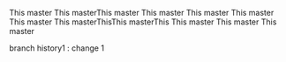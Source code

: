 This master
This masterThis master
This master
This master
This master
This master
This masterThisThis masterThis
This master
This master
This master

branch history1 : change 1
